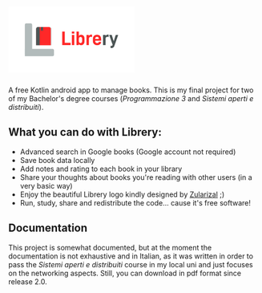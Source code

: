 <h1 align=left>
<img src="LibreryDocs/Logo/horizontal.png" width=50%>
</h1>

A free Kotlin android app to manage books.
This is my final project for two of my Bachelor's degree courses (_Programmazione 3_ and _Sistemi aperti e distribuiti_).

## What you can do with Librery:
- Advanced search in Google books (Google account not required)
- Save book data locally
- Add notes and rating to each book in your library
- Share your thoughts about books you're reading with other users (in a very basic way)
- Enjoy the beautiful Librery logo kindly designed by [Zularizal](https://github.com/zularizal) ;)
- Run, study, share and redistribute the code... cause it's free software!

## Documentation
This project is somewhat documented, but at the moment the documentation is not exhaustive and in Italian, as it was written in order to pass the _Sistemi aperti e distribuiti_ course in my local uni and just focuses on the networking aspects. Still, you can download in pdf format since release 2.0.
